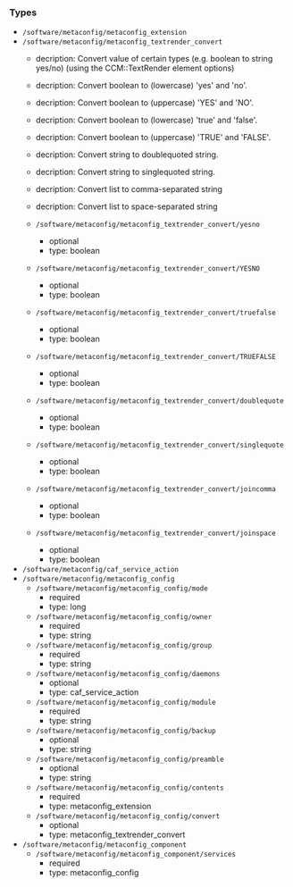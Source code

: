 ### Types

- `/software/metaconfig/metaconfig_extension`
- `/software/metaconfig/metaconfig_textrender_convert`
    - decription: 
    Convert value of certain types (e.g. boolean to string yes/no)
    (using the CCM::TextRender element options)

    - decription: Convert boolean to (lowercase) 'yes' and 'no'.
    - decription: Convert boolean to (uppercase) 'YES' and 'NO'.
    - decription: Convert boolean to (lowercase) 'true' and 'false'.
    - decription: Convert boolean to (uppercase) 'TRUE' and 'FALSE'.
    - decription: Convert string to doublequoted string.
    - decription: Convert string to singlequoted string.
    - decription: Convert list to comma-separated string
    - decription: Convert list to space-separated string
    - `/software/metaconfig/metaconfig_textrender_convert/yesno`
        - optional
        - type: boolean
    - `/software/metaconfig/metaconfig_textrender_convert/YESNO`
        - optional
        - type: boolean
    - `/software/metaconfig/metaconfig_textrender_convert/truefalse`
        - optional
        - type: boolean
    - `/software/metaconfig/metaconfig_textrender_convert/TRUEFALSE`
        - optional
        - type: boolean
    - `/software/metaconfig/metaconfig_textrender_convert/doublequote`
        - optional
        - type: boolean
    - `/software/metaconfig/metaconfig_textrender_convert/singlequote`
        - optional
        - type: boolean
    - `/software/metaconfig/metaconfig_textrender_convert/joincomma`
        - optional
        - type: boolean
    - `/software/metaconfig/metaconfig_textrender_convert/joinspace`
        - optional
        - type: boolean
- `/software/metaconfig/caf_service_action`
- `/software/metaconfig/metaconfig_config`
    - `/software/metaconfig/metaconfig_config/mode`
        - required
        - type: long
    - `/software/metaconfig/metaconfig_config/owner`
        - required
        - type: string
    - `/software/metaconfig/metaconfig_config/group`
        - required
        - type: string
    - `/software/metaconfig/metaconfig_config/daemons`
        - optional
        - type: caf_service_action
    - `/software/metaconfig/metaconfig_config/module`
        - required
        - type: string
    - `/software/metaconfig/metaconfig_config/backup`
        - optional
        - type: string
    - `/software/metaconfig/metaconfig_config/preamble`
        - optional
        - type: string
    - `/software/metaconfig/metaconfig_config/contents`
        - required
        - type: metaconfig_extension
    - `/software/metaconfig/metaconfig_config/convert`
        - optional
        - type: metaconfig_textrender_convert
- `/software/metaconfig/metaconfig_component`
    - `/software/metaconfig/metaconfig_component/services`
        - required
        - type: metaconfig_config

